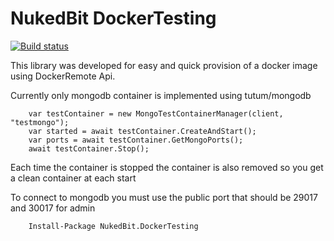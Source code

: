 # NukedBit DockerTesting

[![Build status](https://ci.appveyor.com/api/projects/status/1u8x31rhemdjjh0h/branch/master?svg=true)](https://ci.appveyor.com/project/nukedbit/nukedbit-dockertesting/branch/master)


This library was developed for easy and quick provision of a docker image using DockerRemote Api.

Currently only mongodb container is implemented using tutum/mongodb

		var testContainer = new MongoTestContainerManager(client, "testmongo");
		var started = await testContainer.CreateAndStart();
		var ports = await testContainer.GetMongoPorts();
		await testContainer.Stop();

Each time the container is stopped the container is also removed so you get a clean container at each start

To connect to mongodb you must use the public port that should be 29017 and 30017 for admin


		Install-Package NukedBit.DockerTesting 
